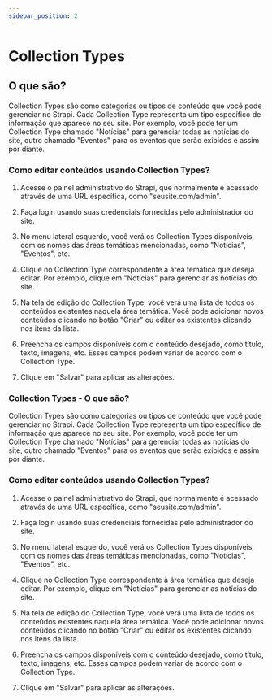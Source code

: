 ```yaml
---
sidebar_position: 2
---
```


# Collection Types

## O que são?

Collection Types são como categorias ou tipos de conteúdo que você pode gerenciar no Strapi. Cada Collection Type representa um tipo específico de informação que aparece no seu site. Por exemplo, você pode ter um Collection Type chamado "Notícias" para gerenciar todas as notícias do site, outro chamado "Eventos" para os eventos que serão exibidos e assim por diante.

### Como editar conteúdos usando Collection Types?

1. Acesse o painel administrativo do Strapi, que normalmente é acessado através de uma URL específica, como "seusite.com/admin".

2. Faça login usando suas credenciais fornecidas pelo administrador do site.

3. No menu lateral esquerdo, você verá os Collection Types disponíveis, com os nomes das áreas temáticas mencionadas, como "Notícias", "Eventos", etc.

4. Clique no Collection Type correspondente à área temática que deseja editar. Por exemplo, clique em "Notícias" para gerenciar as notícias do site.

5. Na tela de edição do Collection Type, você verá uma lista de todos os conteúdos existentes naquela área temática. Você pode adicionar novos conteúdos clicando no botão "Criar" ou editar os existentes clicando nos itens da lista.

6. Preencha os campos disponíveis com o conteúdo desejado, como título, texto, imagens, etc. Esses campos podem variar de acordo com o Collection Type.

7. Clique em "Salvar" para aplicar as alterações.

### Collection Types - O que são?

Collection Types são como categorias ou tipos de conteúdo que você pode gerenciar no Strapi. Cada Collection Type representa um tipo específico de informação que aparece no seu site. Por exemplo, você pode ter um Collection Type chamado "Notícias" para gerenciar todas as notícias do site, outro chamado "Eventos" para os eventos que serão exibidos e assim por diante.

### Como editar conteúdos usando Collection Types?

1. Acesse o painel administrativo do Strapi, que normalmente é acessado através de uma URL específica, como "seusite.com/admin".

2. Faça login usando suas credenciais fornecidas pelo administrador do site.

3. No menu lateral esquerdo, você verá os Collection Types disponíveis, com os nomes das áreas temáticas mencionadas, como "Notícias", "Eventos", etc.

4. Clique no Collection Type correspondente à área temática que deseja editar. Por exemplo, clique em "Notícias" para gerenciar as notícias do site.

5. Na tela de edição do Collection Type, você verá uma lista de todos os conteúdos existentes naquela área temática. Você pode adicionar novos conteúdos clicando no botão "Criar" ou editar os existentes clicando nos itens da lista.

6. Preencha os campos disponíveis com o conteúdo desejado, como título, texto, imagens, etc. Esses campos podem variar de acordo com o Collection Type.

7. Clique em "Salvar" para aplicar as alterações.
